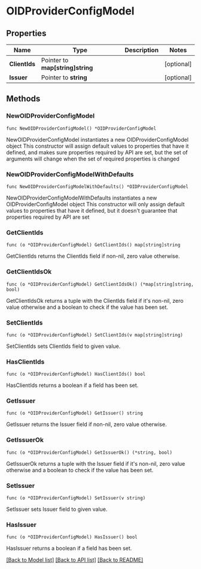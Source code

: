 # OIDProviderConfigModel

## Properties

Name | Type | Description | Notes
------------ | ------------- | ------------- | -------------
**ClientIds** | Pointer to **map[string]string** |  | [optional] 
**Issuer** | Pointer to **string** |  | [optional] 

## Methods

### NewOIDProviderConfigModel

`func NewOIDProviderConfigModel() *OIDProviderConfigModel`

NewOIDProviderConfigModel instantiates a new OIDProviderConfigModel object
This constructor will assign default values to properties that have it defined,
and makes sure properties required by API are set, but the set of arguments
will change when the set of required properties is changed

### NewOIDProviderConfigModelWithDefaults

`func NewOIDProviderConfigModelWithDefaults() *OIDProviderConfigModel`

NewOIDProviderConfigModelWithDefaults instantiates a new OIDProviderConfigModel object
This constructor will only assign default values to properties that have it defined,
but it doesn't guarantee that properties required by API are set

### GetClientIds

`func (o *OIDProviderConfigModel) GetClientIds() map[string]string`

GetClientIds returns the ClientIds field if non-nil, zero value otherwise.

### GetClientIdsOk

`func (o *OIDProviderConfigModel) GetClientIdsOk() (*map[string]string, bool)`

GetClientIdsOk returns a tuple with the ClientIds field if it's non-nil, zero value otherwise
and a boolean to check if the value has been set.

### SetClientIds

`func (o *OIDProviderConfigModel) SetClientIds(v map[string]string)`

SetClientIds sets ClientIds field to given value.

### HasClientIds

`func (o *OIDProviderConfigModel) HasClientIds() bool`

HasClientIds returns a boolean if a field has been set.

### GetIssuer

`func (o *OIDProviderConfigModel) GetIssuer() string`

GetIssuer returns the Issuer field if non-nil, zero value otherwise.

### GetIssuerOk

`func (o *OIDProviderConfigModel) GetIssuerOk() (*string, bool)`

GetIssuerOk returns a tuple with the Issuer field if it's non-nil, zero value otherwise
and a boolean to check if the value has been set.

### SetIssuer

`func (o *OIDProviderConfigModel) SetIssuer(v string)`

SetIssuer sets Issuer field to given value.

### HasIssuer

`func (o *OIDProviderConfigModel) HasIssuer() bool`

HasIssuer returns a boolean if a field has been set.


[[Back to Model list]](../README.md#documentation-for-models) [[Back to API list]](../README.md#documentation-for-api-endpoints) [[Back to README]](../README.md)


